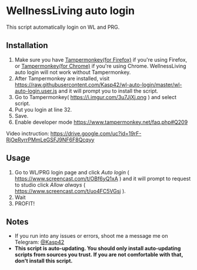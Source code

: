# WellnessLiving auto login

This script automatically login on WL and PRG.

## Installation

1. Make sure you have [Tampermonkey(for Firefox)](https://addons.mozilla.org/ru/firefox/addon/tampermonkey/) if you're using Firefox, or [Tampermonkey(for Chrome)](https://chrome.google.com/webstore/detail/tampermonkey/dhdgffkkebhmkfjojejmpbldmpobfkfo) if you're using Chrome. WellnessLiving auto login will not work without Tampermonkey.
2. After Tampermonkey are installed, visit https://raw.githubusercontent.com/Kasp42/wl-auto-login/master/wl-auto-login.user.js and it will prompt you to install the script.
4. Go to Tampermonkey( https://i.imgur.com/3u7JjXj.png ) and select script.
5. Put you login at line 32.
6. Save.
7. Enable developer mode https://www.tampermonkey.net/faq.php#Q209

Video inctruction: https://drive.google.com/uc?id=19rF-RjOeRyrrPMmLeGSFJ9NF6F8Qcqyy

## Usage
1. Go to WL/PRG login page and click *Auto login* ( https://www.screencast.com/t/OBf6yQ1xA ) and it will prompt to request to studio click *Allow always* ( https://www.screencast.com/t/uo4FC5VGsj ).
2. Wait
3. PROFIT!

## Notes

* If you run into any issues or errors, shoot me a message me on Telegram: [@Kasp42](https://telegram.me/kasp42)
* **This script is auto-updating. You should only install auto-updating scripts from sources you trust. If you are not comfortable with that, don't install this script.**
